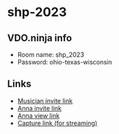 # shp-2023

## VDO.ninja info
- Room name: shp_2023
- Password: ohio-texas-wisconsin

## Links
- [Musician invite link](https://vdo.ninja/?room=shp_2023&hash=3250&s=1&mini)
- [Anna invite link](https://vdo.ninja/?push=anna_shp_2023)
- [Anna view link](https://vdo.ninja/?view=anna_shp_2023&na)
- [Capture link (for streaming)](https://vdo.ninja/?scene&room=shp_2023&password=ohio-texas-wisconsin&s)
